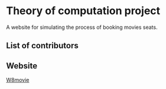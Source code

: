 # Theory of computation project
A website for simulating the process of booking movies seats.

## List of contributors

## Website
[W8movie](w8movie.netlify.app)
